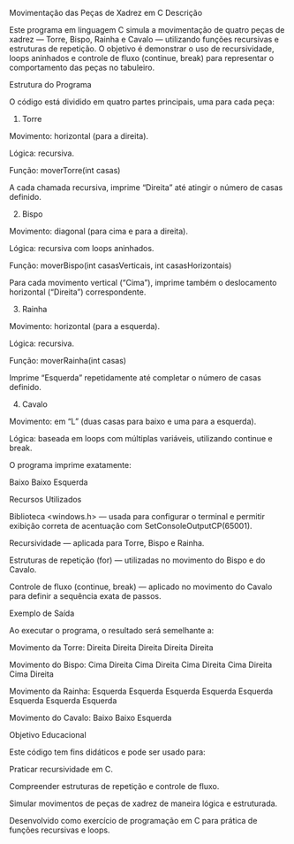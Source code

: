 Movimentação das Peças de Xadrez em C
Descrição

Este programa em linguagem C simula a movimentação de quatro peças de xadrez — Torre, Bispo, Rainha e Cavalo — utilizando funções recursivas e estruturas de repetição.
O objetivo é demonstrar o uso de recursividade, loops aninhados e controle de fluxo (continue, break) para representar o comportamento das peças no tabuleiro.

Estrutura do Programa

O código está dividido em quatro partes principais, uma para cada peça:

1. Torre

Movimento: horizontal (para a direita).

Lógica: recursiva.

Função: moverTorre(int casas)

A cada chamada recursiva, imprime “Direita” até atingir o número de casas definido.

2. Bispo

Movimento: diagonal (para cima e para a direita).

Lógica: recursiva com loops aninhados.

Função: moverBispo(int casasVerticais, int casasHorizontais)

Para cada movimento vertical (“Cima”), imprime também o deslocamento horizontal (“Direita”) correspondente.

3. Rainha

Movimento: horizontal (para a esquerda).

Lógica: recursiva.

Função: moverRainha(int casas)

Imprime “Esquerda” repetidamente até completar o número de casas definido.

4. Cavalo

Movimento: em “L” (duas casas para baixo e uma para a esquerda).

Lógica: baseada em loops com múltiplas variáveis, utilizando continue e break.

O programa imprime exatamente:

Baixo
Baixo
Esquerda

Recursos Utilizados

Biblioteca <windows.h> — usada para configurar o terminal e permitir exibição correta de acentuação com SetConsoleOutputCP(65001).

Recursividade — aplicada para Torre, Bispo e Rainha.

Estruturas de repetição (for) — utilizadas no movimento do Bispo e do Cavalo.

Controle de fluxo (continue, break) — aplicado no movimento do Cavalo para definir a sequência exata de passos.

Exemplo de Saída

Ao executar o programa, o resultado será semelhante a:

Movimento da Torre:
Direita
Direita
Direita
Direita
Direita

Movimento do Bispo:
Cima
Direita
Cima
Direita
Cima
Direita
Cima
Direita
Cima
Direita

Movimento da Rainha:
Esquerda
Esquerda
Esquerda
Esquerda
Esquerda
Esquerda
Esquerda
Esquerda

Movimento do Cavalo:
Baixo
Baixo
Esquerda

Objetivo Educacional

Este código tem fins didáticos e pode ser usado para:

Praticar recursividade em C.

Compreender estruturas de repetição e controle de fluxo.

Simular movimentos de peças de xadrez de maneira lógica e estruturada.

Desenvolvido como exercício de programação em C para prática de funções recursivas e loops.
